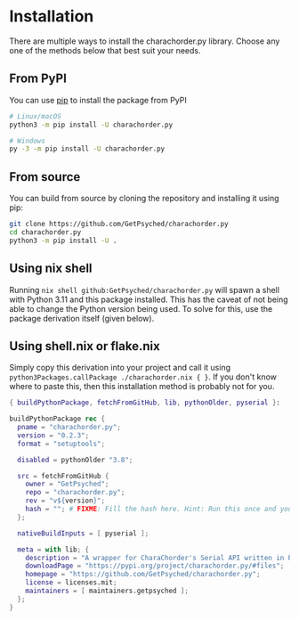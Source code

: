 # Installation

There are multiple ways to install the charachorder.py library. Choose any one of the methods below that best suit your needs.

## From PyPI

You can use [pip](https://pip.pypa.io/en/stable) to install the package from PyPI

```sh
# Linux/macOS
python3 -m pip install -U charachorder.py

# Windows
py -3 -m pip install -U charachorder.py
```

## From source

You can build from source by cloning the repository and installing it using pip:

```sh
git clone https://github.com/GetPsyched/charachorder.py
cd charachorder.py
python3 -m pip install -U .
```

## Using nix shell

Running `nix shell github:GetPsyched/charachorder.py` will spawn a shell with Python 3.11 and this package installed. This has the caveat of not being able to change the Python version being used. To solve for this, use the package derivation itself (given below).

## Using shell.nix or flake.nix

Simply copy this derivation into your project and call it using `python3Packages.callPackage ./charachorder.nix { }`. If you don't know where to paste this, then this installation method is probably not for you.

```nix
{ buildPythonPackage, fetchFromGitHub, lib, pythonOlder, pyserial }:

buildPythonPackage rec {
  pname = "charachorder.py";
  version = "0.2.3";
  format = "setuptools";

  disabled = pythonOlder "3.8";

  src = fetchFromGitHub {
    owner = "GetPsyched";
    repo = "charachorder.py";
    rev = "v${version}";
    hash = ""; # FIXME: Fill the hash here. Hint: Run this once and you will get the hash in the error
  };

  nativeBuildInputs = [ pyserial ];

  meta = with lib; {
    description = "A wrapper for CharaChorder's Serial API written in Python";
    downloadPage = "https://pypi.org/project/charachorder.py/#files";
    homepage = "https://github.com/GetPsyched/charachorder.py";
    license = licenses.mit;
    maintainers = [ maintainers.getpsyched ];
  };
}
```

